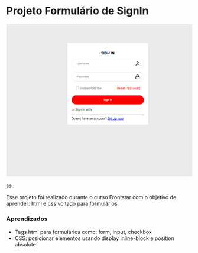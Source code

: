 # Projeto Formulário de SignIn

![Projeto Preview](https://github.com/calegarielton/signinform/blob/master/assets/Screenshot.png?raw=true)

ss

Esse projeto foi realizado durante o curso Frontstar com o objetivo de aprender: html e css voltado para formulários.

### Aprendizados
- Tags html para formulários como: form, input, checkbox
- CSS: posicionar elementos usando display inline-block e position absolute